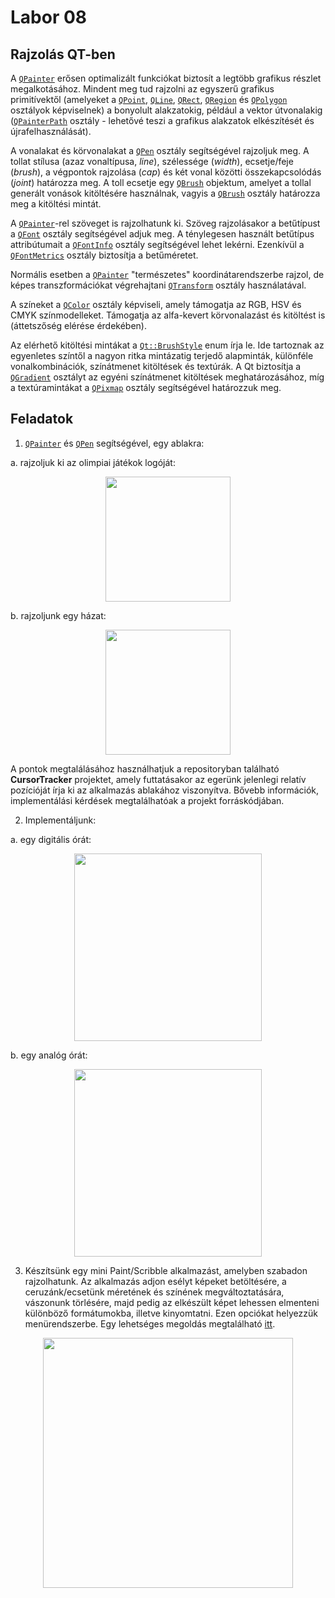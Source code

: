 # Labor 08

## Rajzolás QT-ben

A [`QPainter`](https://doc.qt.io/qt-6/qpainter.html) erősen optimalizált funkciókat biztosít a legtöbb grafikus részlet megalkotásához. Mindent meg tud rajzolni az egyszerű grafikus primitívektől (amelyeket a [`QPoint`](https://doc.qt.io/qt-6/qpoint.html), [`QLine`](https://doc.qt.io/qt-6/qline.html), [`QRect`](https://doc.qt.io/qt-6/qrect.html), [`QRegion`](https://doc.qt.io/qt-6/qregion.html) és [`QPolygon`](https://doc.qt.io/qt-6/qpolygon.html) osztályok képviselnek) a bonyolult alakzatokig, például a vektor útvonalakig ([`QPainterPath`](https://doc.qt.io/qt-6/qpainterpath.html) osztály - lehetővé teszi a grafikus alakzatok elkészítését és újrafelhasználását).

A vonalakat és körvonalakat a [`QPen`](https://doc.qt.io/qt-6/qpen.html) osztály segítségével rajzoljuk meg. A tollat stílusa (azaz vonaltípusa, _line_), szélessége (_width_), ecsetje/feje (_brush_), a végpontok rajzolása (_cap_) és két vonal közötti összekapcsolódás (_joint_) határozza meg. A toll ecsetje egy [`QBrush`](https://doc.qt.io/qt-6/qbrush.html) objektum, amelyet a tollal generált vonások kitöltésére használnak, vagyis a [`QBrush`](https://doc.qt.io/qt-6/qbrush.html) osztály határozza meg a kitöltési mintát.

A [`QPainter`](https://doc.qt.io/qt-6/qpainter.html)-rel szöveget is rajzolhatunk ki. Szöveg rajzolásakor a betűtípust a [`QFont`](https://doc.qt.io/qt-6/qfont.html) osztály segítségével adjuk meg. A ténylegesen használt betűtípus attribútumait a [`QFontInfo`](https://doc.qt.io/qt-6/qfontinfo.html) osztály segítségével lehet lekérni. Ezenkívül a [`QFontMetrics`](https://doc.qt.io/qt-6/qfontmetrics.html) osztály biztosítja a betűméretet.

Normális esetben a [`QPainter`](https://doc.qt.io/qt-6/qpainter.html) "természetes" koordinátarendszerbe rajzol, de képes transzformációkat végrehajtani [`QTransform`](https://doc.qt.io/qt-6/qtransform.html) osztály használatával.

A színeket a [`QColor`](https://doc.qt.io/qt-6/qcolor.html) osztály képviseli, amely támogatja az RGB, HSV és CMYK színmodelleket. Támogatja az alfa-kevert körvonalazást és kitöltést is (áttetszőség elérése érdekében).

Az elérhető kitöltési mintákat a [`Qt::BrushStyle`](https://doc.qt.io/qt-6/qt.html#BrushStyle-enum) enum írja le. Ide tartoznak az egyenletes színtől a nagyon ritka mintázatig terjedő alapminták, különféle vonalkombinációk, színátmenet kitöltések és textúrák. A Qt biztosítja a [`QGradient`](https://doc.qt.io/qt-6/qgradient.html) osztályt az egyéni színátmenet kitöltések meghatározásához, míg a textúramintákat a [`QPixmap`](https://doc.qt.io/qt-6/qpixmap.html) osztály segítségével határozzuk meg.

## Feladatok

1. [`QPainter`](https://doc.qt.io/qt-6/qpainter.html) és [`QPen`](https://doc.qt.io/qt-6/qpen.html) segítségével, egy ablakra:

a. rajzoljuk ki az olimpiai játékok logóját:

  <p align="center"> <img src="https://i.imgur.com/3pMX5fW.png" width=200px> </p>
  b. rajzoljunk egy házat: 
  <p align="center"> <img src="https://i.imgur.com/P1lG4ps.png" width=200px> </p>

A pontok megtalálásához használhatjuk a repositoryban található **CursorTracker** projektet, amely futtatásakor az egerünk jelenlegi relatív pozícióját írja ki az alkalmazás ablakához viszonyítva. Bővebb információk, implementálási kérdések megtalálhatóak a projekt forráskódjában.

2. Implementáljunk:

a. egy digitális órát:

  <p align="center"> <img src="https://i.imgur.com/WdpQlf6.png" width=300px> </p>
  b. egy analóg órát:       
 <p align="center"> <img src="https://i.imgur.com/d7EHJba.png" width=300px> </p>

3. Készítsünk egy mini Paint/Scribble alkalmazást, amelyben szabadon rajzolhatunk. Az alkalmazás adjon esélyt képeket betöltésére, a ceruzánk/ecsetünk méretének és színének megváltoztatására, vászonunk törlésére, majd pedig az elkészült képet lehessen elmenteni különböző formátumokba, illetve kinyomtatni. Ezen opciókat helyezzük menürendszerbe.
Egy lehetséges megoldás megtalálható [itt](https://doc.qt.io/qt-6/qtwidgets-widgets-scribble-example.html).
 <p align="center">
 <img src="https://i.imgur.com/5R6rI3J.png" width=400px> 
 </p>
